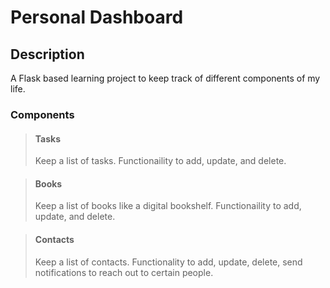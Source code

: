 # Personal Dashboard

## Description
A Flask based learning project to keep track of different components of my life.


### Components

> #### Tasks
> Keep a list of tasks. Functionaility to add, update, and delete.

> #### Books
> Keep a list of books like a digital bookshelf. Functionaility to add, update, and delete.

>#### Contacts
> Keep a list of contacts. Functionality to add, update, delete, send notifications to reach out to certain people. 
